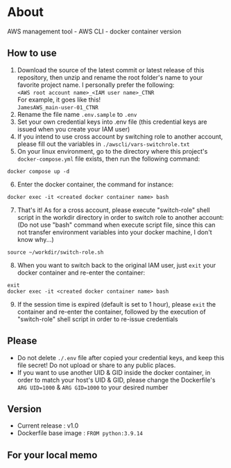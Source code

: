 # About
AWS management tool - AWS CLI - docker container version

## How to use
1. Download the source of the latest commit or latest release of this repository, then unzip and rename the root folder's name to your favorite project name. I personally prefer the following:  
`<AWS root account name>_<IAM user name>_CTNR`  
For example, it goes like this!  
`JamesAWS_main-user-01_CTNR`
2. Rename the file name `.env.sample` to `.env`
3. Set your own credential keys into .env file (this credential keys are issued when you create your IAM user)
4. If you intend to use cross account by switching role to another account, please fill out the variables in `./awscli/vars-switchrole.txt`
5. On your linux environment, go to the directory where this project's `docker-compose.yml` file exists, then run the following command:
```
docker compose up -d
```
6. Enter the docker container, the command for instance:
```
docker exec -it <created docker container name> bash
```
7. That's it! As for a cross account, please execute "switch-role" shell script in the workdir directory in order to switch role to another account:  
(Do not use "bash" command when execute script file, since this can not transfer environment variables into your docker machine, I don't know why...)
```
source ~/workdir/switch-role.sh
```
8. When you want to switch back to the original IAM user, just `exit` your docker container and re-enter the container:
```
exit
docker exec -it <created docker container name> bash
```
9. If the session time is expired (default is set to 1 hour), please `exit` the container and re-enter the container, followed by the execution of "switch-role" shell script in order to re-issue credentials

## Please
* Do not delete `./.env` file after copied your credential keys, and keep this file secret! Do not upload or share to any public places.
* If you want to use another UID & GID inside the docker container, in order to match your host's UID & GID, please change the Dockerfile's `ARG UID=1000` & `ARG GID=1000` to your desired number 

## Version
* Current release : v1.0
* Dockerfile base image : `FROM python:3.9.14`

## For your local memo
